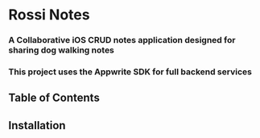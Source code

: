 # Rossi Notes

### A Collaborative iOS CRUD notes application designed for sharing dog walking notes
### This project uses the Appwrite SDK for full backend services

## Table of Contents
## Installation
